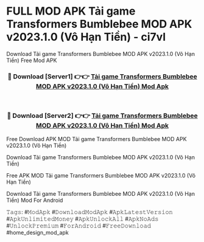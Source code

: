 # FULL MOD APK Tải game Transformers Bumblebee MOD APK v2023.1.0 (Vô Hạn Tiền) - ci7vl
Download Tải game Transformers Bumblebee MOD APK v2023.1.0 (Vô Hạn Tiền) Free Mod APK

<div align="center">
<h3>🔴 Download [Server1] 👉👉 <a href="https://apk-comot.site?title=Tải_game_Transformers_Bumblebee_MOD_APK_v2023.1.0_(Vô_Hạn_Tiền)">Tải game Transformers Bumblebee MOD APK v2023.1.0 (Vô Hạn Tiền) Mod Apk</a></h3><br>

<h3>🔴 Download [Server2] 👉👉 <a href="https://apk-comot.site?title=Tải_game_Transformers_Bumblebee_MOD_APK_v2023.1.0_(Vô_Hạn_Tiền)">Tải game Transformers Bumblebee MOD APK v2023.1.0 (Vô Hạn Tiền) Mod Apk</a></h3>
</div>


Free Download APK MOD Tải game Transformers Bumblebee MOD APK v2023.1.0 (Vô Hạn Tiền)

Download Tải game Transformers Bumblebee MOD APK v2023.1.0 (Vô Hạn Tiền) 

Free APK MOD Tải game Transformers Bumblebee MOD APK v2023.1.0 (Vô Hạn Tiền) 

Download Tải game Transformers Bumblebee MOD APK v2023.1.0 (Vô Hạn Tiền) Mod For Android

𝚃𝚊𝚐𝚜: #𝙼𝚘𝚍𝙰𝚙𝚔 #𝙳𝚘𝚠𝚗𝚕𝚘𝚊𝚍𝙼𝚘𝚍𝙰𝚙𝚔 #𝙰𝚙𝚔𝙻𝚊𝚝𝚎𝚜𝚝𝚅𝚎𝚛𝚜𝚒𝚘𝚗 #𝙰𝚙𝚔𝚄𝚗𝚕𝚒𝚖𝚒𝚝𝚎𝚍𝙼𝚘𝚗𝚎𝚢 #𝙰𝚙𝚔𝚄𝚗𝚕𝚘𝚌𝚔𝙰𝚕𝚕 #𝙰𝚙𝚔𝙽𝚘𝙰𝚍𝚜 #𝚄𝚗𝚕𝚘𝚌𝚔𝙿𝚛𝚎𝚖𝚒𝚞𝚖 #𝙵𝚘𝚛𝙰𝚗𝚍𝚛𝚘𝚒𝚍 #𝙵𝚛𝚎𝚎𝙳𝚘𝚠𝚗𝚕𝚘𝚊𝚍 #home_design_mod_apk